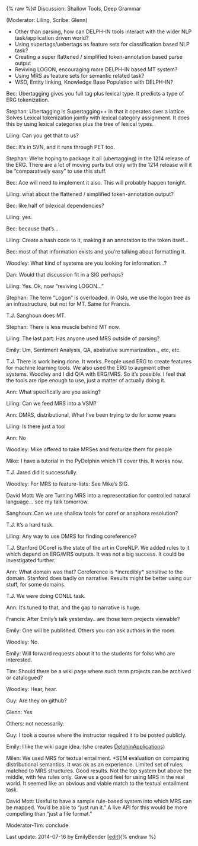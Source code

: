 {% raw %}# Discussion: Shallow Tools, Deep Grammar

(Moderator: Liling, Scribe: Glenn)

- Other than parsing, how can DELPH-IN tools interact with the wider
NLP task/application driven world?
- Using supertags/uebertags as feature sets for classification based
NLP task?
- Creating a super flattened / simplified token-annotation based parse
output
- Reviving LOGON, encouraging more DELPH-IN based MT system?
- Using MRS as feature sets for semantic related task?
- WSD, Entity linking, Knowledge Base Population with DELPH-IN?

Bec: Ubertagging gives you full tag plus lexical type. It predicts a
type of ERG tokenization.

Stephan: Ubertagging is Supertagging++ in that it operates over a
lattice. Solves Lexical tokenization jointly with lexical category
assignment. It does this by using lexical categories plus the tree of
lexical types.

Liling: Can you get that to us?

Bec: It’s in SVN, and it runs through PET too.

Stephan: We’re hoping to package it all (ubertagging) in the 1214
release of the ERG. There are a lot of moving parts but only with the
1214 release will it be “comparatively easy” to use this stuff.

Bec: Ace will need to implement it also. This will probably happen
tonight.

Liling: what about the flattened / simplified token-annotation output?

Bec: like half of bilexical dependencies?

Liling: yes.

Bec: because that’s...

Liling: Create a hash code to it, making it an annotation to the token
itself…

Bec: most of that information exists and you’re talking about formatting
it.

Woodley: What kind of systems are you looking for information...?

Dan: Would that discussion fit in a SIG perhaps?

Liling: Yes. Ok, now “reviving LOGON...”

Stephan: The term “Logon” is overloaded. In Oslo, we use the logon tree
as an infrastructure, but not for MT. Same for Francis.

T.J. Sanghoun does MT.

Stephan: There is less muscle behind MT now.

Liling: The last part: Has anyone used MRS outside of parsing?

Emily: Um, Sentiment Analysis, QA, abstrative summarization.., etc, etc.

T.J. There is work being done. It works. People used ERG to create
features for machine learning tools. We also used the ERG to augment
other systems. Woodley and I did Q/A with ERG/MRS. So it’s possible. I
feel that the tools are ripe enough to use, just a matter of actually
doing it.

Ann: What specifically are you asking?

Liling: Can we feed MRS into a VSM?

Ann: DMRS, distributional, What I’ve been trying to do for some years

Liling: Is there just a tool

Ann: No

Woodley: Mike offered to take MRSes and featurize them for people

Mike: I have a tutorial in the PyDelphin which I’ll cover
this. It works now.

T.J. Jared did it successfully.

Woodley: For MRS to feature-lists: See Mike’s SIG.

David Mott: We are Turning MRS into a representation for controlled
natural language… see my talk tomorrow.

Sanghoun: Can we use shallow tools for coref or anaphora resolution?

T.J. It’s a hard task.

Liling: Any way to use DMRS for finding coreference?

T.J. Stanford DCoref is the state of the art in CoreNLP. We added rules
to it which depend on ERG/MRS outputs. It was not a big success. It
could be investigated further.

Ann: What domain was that? Coreference is \*incredibly\* sensitive to
the domain. Stanford does badly on narrative. Results might be better
using our stuff, for some domains.

T.J. We were doing CONLL task.

Ann: It’s tuned to that, and the gap to narrative is huge.

Francis: After Emily’s talk yesterday.. are those term projects
viewable?

Emily: One will be published. Others you can ask authors in the room.

Woodley: No.

Emily: Will forward requests about it to the students for folks who are
interested.

Tim: Should there be a wiki page where such term projects can be
archived or catalogued?

Woodley: Hear, hear.

Guy: Are they on github?

Glenn: Yes

Others: not necessarily.

Guy: I took a course where the instructor required it to be posted
publicly.

Emily: I like the wiki page idea. (she creates
[DelphinApplications](https://delph-in.github.io/docs/home/DelphinApplications))

Milen: We used MRS for textual entailment. \*SEM evaluation on comparing
distributional semantics. It was ok as an experience. Limited set of
rules; matched to MRS structures. Good results. Not the top system but
above the middle, with few rules only. Gave us a good feel for using MRS
in the real world. It seemed like an obvious and viable match to the
textual entailment task.

David Mott: Useful to have a sample rule-based system into which MRS can
be mapped. You’d be able to “just run it.” A live API for this would be
more compelling than “just a file format.”

Moderator-Tim: conclude.

Last update: 2014-07-16 by EmilyBender [[edit](https://github.com/delph-in/docs/wiki/TomarShallowTools/_edit)]{% endraw %}